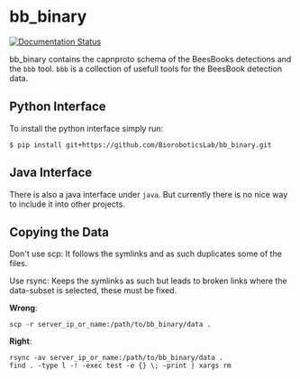 # bb_binary

[![Documentation Status](https://readthedocs.org/projects/bb-binary/badge/?version=latest)](http://bb-binary.readthedocs.io/en/latest/?badge=latest)

bb_binary contains the capnproto schema of the BeesBooks detections and the
`bbb` tool. `bbb` is a collection of usefull tools for the  BeesBook detection data.

## Python Interface

To install the python interface simply run:

```
$ pip install git+https://github.com/BioroboticsLab/bb_binary.git
```

## Java  Interface

There is also a java interface under `java`. But currently there is no nice way
to include it into other projects.


## Copying the Data
Don't use scp: It follows the symlinks and as such duplicates some of the files.

Use rsync: Keeps the symlinks as such but leads to broken links where the data-subset is selected, these must be fixed.

**Wrong**:
```
scp -r server_ip_or_name:/path/to/bb_binary/data .
```

**Right**:
```
rsync -av server_ip_or_name:/path/to/bb_binary/data .
find . -type l -! -exec test -e {} \; -print | xargs rm
```
